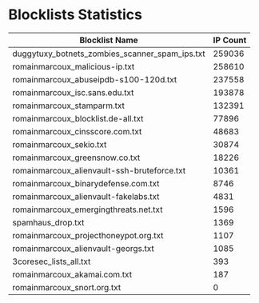 # Blocklists Statistics
| Blocklist Name | IP Count |
|----|----|
| duggytuxy_botnets_zombies_scanner_spam_ips.txt | 259036 |
| romainmarcoux_malicious-ip.txt | 258610 |
| romainmarcoux_abuseipdb-s100-120d.txt | 237558 |
| romainmarcoux_isc.sans.edu.txt | 193878 |
| romainmarcoux_stamparm.txt | 132391 |
| romainmarcoux_blocklist.de-all.txt | 77896 |
| romainmarcoux_cinsscore.com.txt | 48683 |
| romainmarcoux_sekio.txt | 30874 |
| romainmarcoux_greensnow.co.txt | 18226 |
| romainmarcoux_alienvault-ssh-bruteforce.txt | 10361 |
| romainmarcoux_binarydefense.com.txt | 8746 |
| romainmarcoux_alienvault-fakelabs.txt | 4831 |
| romainmarcoux_emergingthreats.net.txt | 1596 |
| spamhaus_drop.txt | 1369 |
| romainmarcoux_projecthoneypot.org.txt | 1107 |
| romainmarcoux_alienvault-georgs.txt | 1085 |
| 3coresec_lists_all.txt | 393 |
| romainmarcoux_akamai.com.txt | 187 |
| romainmarcoux_snort.org.txt | 0 |
